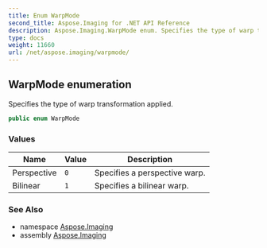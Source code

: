 ```yaml
---
title: Enum WarpMode
second_title: Aspose.Imaging for .NET API Reference
description: Aspose.Imaging.WarpMode enum. Specifies the type of warp transformation applied
type: docs
weight: 11660
url: /net/aspose.imaging/warpmode/
---
```

## WarpMode enumeration

Specifies the type of warp transformation applied.

```csharp
public enum WarpMode
```

### Values

| Name | Value | Description |
| --- | --- | --- |
| Perspective | `0` | Specifies a perspective warp. |
| Bilinear | `1` | Specifies a bilinear warp. |

### See Also

* namespace [Aspose.Imaging](../../aspose.imaging/)
* assembly [Aspose.Imaging](../../)


